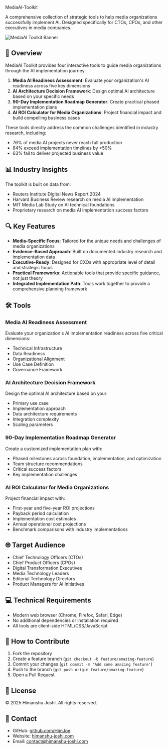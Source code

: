 MediaAI-Toolkit

A comprehensive collection of strategic tools to help media organizations successfully implement AI. Designed specifically for CTOs, CPOs, and other executives in media companies.

![MediaAI Toolkit Banner](https://via.placeholder.com/1200x400/3b82f6/FFFFFF?text=MediaAI+Toolkit)

## 🚀 Overview

MediaAI Toolkit provides four interactive tools to guide media organizations through the AI implementation journey:

1. **Media AI Readiness Assessment**: Evaluate your organization's AI readiness across five key dimensions
2. **AI Architecture Decision Framework**: Design optimal AI architecture based on your specific needs
3. **90-Day Implementation Roadmap Generator**: Create practical phased implementation plans
4. **AI ROI Calculator for Media Organizations**: Project financial impact and build compelling business cases

These tools directly address the common challenges identified in industry research, including:

- 76% of media AI projects never reach full production
- 84% exceed implementation timelines by >50%
- 63% fail to deliver projected business value

## 📊 Industry Insights

The toolkit is built on data from:
- Reuters Institute Digital News Report 2024
- Harvard Business Review research on media AI implementation
- MIT Media Lab Study on AI technical foundations
- Proprietary research on media AI implementation success factors

## 🔍 Key Features

- **Media-Specific Focus**: Tailored for the unique needs and challenges of media organizations
- **Evidence-Based Approach**: Built on documented industry research and implementation data
- **Executive-Ready**: Designed for CXOs with appropriate level of detail and strategic focus
- **Practical Frameworks**: Actionable tools that provide specific guidance, not just theory
- **Integrated Implementation Path**: Tools work together to provide a comprehensive planning framework

## 🛠️ Tools

### Media AI Readiness Assessment
Evaluate your organization's AI implementation readiness across five critical dimensions:
- Technical Infrastructure
- Data Readiness
- Organizational Alignment
- Use Case Definition
- Governance Framework

### AI Architecture Decision Framework
Design the optimal AI architecture based on your:
- Primary use case
- Implementation approach
- Data architecture requirements
- Integration complexity
- Scaling parameters

### 90-Day Implementation Roadmap Generator
Create a customized implementation plan with:
- Phased milestones across foundation, implementation, and optimization
- Team structure recommendations
- Critical success factors
- Key implementation challenges

### AI ROI Calculator for Media Organizations
Project financial impact with:
- First-year and five-year ROI projections
- Payback period calculation
- Implementation cost estimates
- Annual operational cost projections
- Benchmark comparisons with industry implementations

## 🌐 Target Audience

- Chief Technology Officers (CTOs)
- Chief Product Officers (CPOs)
- Digital Transformation Executives
- Media Technology Leaders
- Editorial Technology Directors
- Product Managers for AI Initiatives

## 💻 Technical Requirements

- Modern web browser (Chrome, Firefox, Safari, Edge)
- No additional dependencies or installation required
- All tools are client-side HTML/CSS/JavaScript

## 📝 How to Contribute

1. Fork the repository
2. Create a feature branch (`git checkout -b feature/amazing-feature`)
3. Commit your changes (`git commit -m 'Add some amazing feature'`)
4. Push to the branch (`git push origin feature/amazing-feature`)
5. Open a Pull Request

## 📄 License

© 2025 Himanshu Joshi. All rights reserved.

## 🔗 Contact

- GitHub: [github.com/HimJoe](https://github.com/HimJoe)
- Website: [himanshu-joshi.com](https://himanshu-joshi.com)
- Email: contact@himanshu-joshi.com
